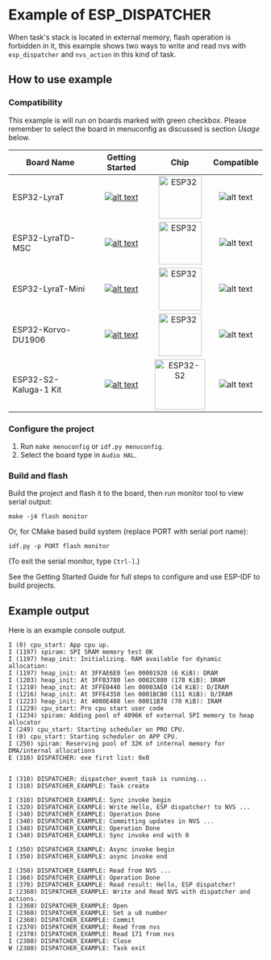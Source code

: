 # Example of ESP_DISPATCHER

When task's stack is located in external memory, flash operation is forbidden in it, this example shows two ways to write and read nvs with `esp_dispatcher` and `nvs_action` in this kind of task.

## How to use example

### Compatibility

This example is will run on boards marked with green checkbox. Please remember to select the board in menuconfig as discussed is section *Usage* below.

| Board Name | Getting Started | Chip | Compatible |
|-------------------|:--------------------------------------------------------------------------------------------------------------------------------------------------------------------------------------------:|:--------------------------------------------------------------------:|:-----------------------------------------------------------------:|
| ESP32-LyraT | [![alt text](../../../docs/_static/esp32-lyrat-v4.3-side-small.jpg "ESP32-LyraT")](https://docs.espressif.com/projects/esp-adf/en/latest/get-started/get-started-esp32-lyrat.html) | <img src="../../../docs/_static/ESP32.svg" height="85" alt="ESP32"> | ![alt text](../../../docs/_static/yes-button.png "Compatible") |
| ESP32-LyraTD-MSC | [![alt text](../../../docs/_static/esp32-lyratd-msc-v2.2-small.jpg "ESP32-LyraTD-MSC")](https://docs.espressif.com/projects/esp-adf/en/latest/get-started/get-started-esp32-lyratd-msc.html) | <img src="../../../docs/_static/ESP32.svg" height="85" alt="ESP32"> | ![alt text](../../../docs/_static/yes-button.png "Compatible") |
| ESP32-LyraT-Mini | [![alt text](../../../docs/_static/esp32-lyrat-mini-v1.2-small.jpg "ESP32-LyraT-Mini")](https://docs.espressif.com/projects/esp-adf/en/latest/get-started/get-started-esp32-lyrat-mini.html) | <img src="../../../docs/_static/ESP32.svg" height="85" alt="ESP32"> | ![alt text](../../../docs/_static/yes-button.png "Compatible") |
| ESP32-Korvo-DU1906 | [![alt text](../../../docs/_static/esp32-korvo-du1906-v1.1-small.jpg "ESP32-Korvo-DU1906")](https://docs.espressif.com/projects/esp-adf/en/latest/get-started/get-started-esp32-korvo-du1906.html) | <img src="../../../docs/_static/ESP32.svg" height="85" alt="ESP32"> | ![alt text](../../../docs/_static/yes-button.png "Compatible") |
| ESP32-S2-Kaluga-1 Kit | [![alt text](../../../docs/_static/esp32-s2-kaluga-1-kit-small.png "ESP32-S2-Kaluga-1 Kit")](https://docs.espressif.com/projects/esp-idf/en/latest/esp32s2/hw-reference/esp32s2/user-guide-esp32-s2-kaluga-1-kit.html) | <img src="../../../docs/_static/ESP32-S2.svg" height="100" alt="ESP32-S2"> | ![alt text](../../../docs/_static/yes-button.png "Compatible") |

### Configure the project

1. Run `make menuconfig` or `idf.py menuconfig`.
2. Select the board type in `Audio HAL`.

### Build and flash

Build the project and flash it to the board, then run monitor tool to view serial output:

```
make -j4 flash monitor
```

Or, for CMake based build system (replace PORT with serial port name):

```
idf.py -p PORT flash monitor
```

(To exit the serial monitor, type ``Ctrl-]``.)

See the Getting Started Guide for full steps to configure and use ESP-IDF to build projects.

## Example output

Here is an example console output.

```
I (0) cpu_start: App cpu up.
I (1197) spiram: SPI SRAM memory test OK
I (1197) heap_init: Initializing. RAM available for dynamic allocation:
I (1197) heap_init: At 3FFAE6E0 len 00001920 (6 KiB): DRAM
I (1203) heap_init: At 3FFB3780 len 0002C880 (178 KiB): DRAM
I (1210) heap_init: At 3FFE0440 len 00003AE0 (14 KiB): D/IRAM
I (1216) heap_init: At 3FFE4350 len 0001BCB0 (111 KiB): D/IRAM
I (1223) heap_init: At 4008E488 len 00011B78 (70 KiB): IRAM
I (1229) cpu_start: Pro cpu start user code
I (1234) spiram: Adding pool of 4096K of external SPI memory to heap allocator
I (249) cpu_start: Starting scheduler on PRO CPU.
I (0) cpu_start: Starting scheduler on APP CPU.
I (250) spiram: Reserving pool of 32K of internal memory for DMA/internal allocations
E (310) DISPATCHER: exe first list: 0x0


I (310) DISPATCHER: dispatcher_event_task is running...
I (310) DISPATCHER_EXAMPLE: Task create

I (310) DISPATCHER_EXAMPLE: Sync invoke begin
I (320) DISPATCHER_EXAMPLE: Write Hello, ESP dispatcher! to NVS ...
I (340) DISPATCHER_EXAMPLE: Operation Done
I (340) DISPATCHER_EXAMPLE: Committing updates in NVS ...
I (340) DISPATCHER_EXAMPLE: Operation Done
I (340) DISPATCHER_EXAMPLE: Sync invoke end with 0

I (350) DISPATCHER_EXAMPLE: Async invoke begin
I (350) DISPATCHER_EXAMPLE: async invoke end

I (350) DISPATCHER_EXAMPLE: Read from NVS ...
I (360) DISPATCHER_EXAMPLE: Operation Done
I (370) DISPATCHER_EXAMPLE: Read result: Hello, ESP dispatcher!
I (2360) DISPATCHER_EXAMPLE: Write and Read NVS with dispatcher and actions.
I (2360) DISPATCHER_EXAMPLE: Open
I (2360) DISPATCHER_EXAMPLE: Set a u8 number
I (2360) DISPATCHER_EXAMPLE: Commit
I (2370) DISPATCHER_EXAMPLE: Read from nvs
I (2370) DISPATCHER_EXAMPLE: Read 171 from nvs
I (2380) DISPATCHER_EXAMPLE: Close
W (2380) DISPATCHER_EXAMPLE: Task exit
```
